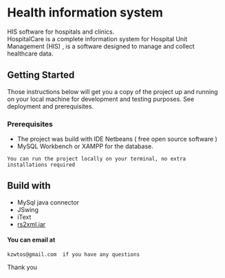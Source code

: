# Health information system
HIS software for hospitals and clinics.  
HospitalCare is a complete information system for Hospital Unit Management (HIS) , is a software designed to manage and collect healthcare data.  

## Getting Started
Those instructions below will get you a copy of the project up and running on your local machine for development and testing purposes. See deployment and prerequisites.

### Prerequisites
+ The project was build with IDE Netbeans ( free open source software )  
+ MySQL Workbench or XAMPP for the database. 
```
You can run the project locally on your terminal, no extra installations required
```

## Build with
+ MySql java connector  
+ JSwing  
+ iText  
+ [rs2xml.jar](http://helpstoprogramming.blogspot.com/2014/10/show-database-data-with-table.html)  

#### You can email at

```
kzwtos@gmail.com  if you have any questions
```

Thank you


